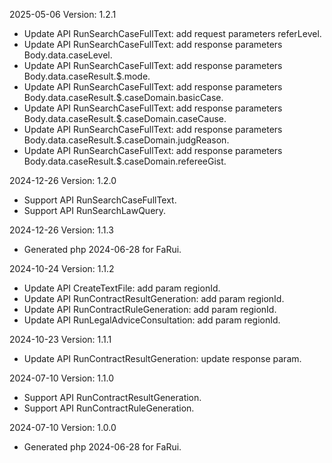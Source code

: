 2025-05-06 Version: 1.2.1
- Update API RunSearchCaseFullText: add request parameters referLevel.
- Update API RunSearchCaseFullText: add response parameters Body.data.caseLevel.
- Update API RunSearchCaseFullText: add response parameters Body.data.caseResult.$.mode.
- Update API RunSearchCaseFullText: add response parameters Body.data.caseResult.$.caseDomain.basicCase.
- Update API RunSearchCaseFullText: add response parameters Body.data.caseResult.$.caseDomain.caseCause.
- Update API RunSearchCaseFullText: add response parameters Body.data.caseResult.$.caseDomain.judgReason.
- Update API RunSearchCaseFullText: add response parameters Body.data.caseResult.$.caseDomain.refereeGist.


2024-12-26 Version: 1.2.0
- Support API RunSearchCaseFullText.
- Support API RunSearchLawQuery.


2024-12-26 Version: 1.1.3
- Generated php 2024-06-28 for FaRui.

2024-10-24 Version: 1.1.2
- Update API CreateTextFile: add param regionId.
- Update API RunContractResultGeneration: add param regionId.
- Update API RunContractRuleGeneration: add param regionId.
- Update API RunLegalAdviceConsultation: add param regionId.


2024-10-23 Version: 1.1.1
- Update API RunContractResultGeneration: update response param.


2024-07-10 Version: 1.1.0
- Support API RunContractResultGeneration.
- Support API RunContractRuleGeneration.


2024-07-10 Version: 1.0.0
- Generated php 2024-06-28 for FaRui.

